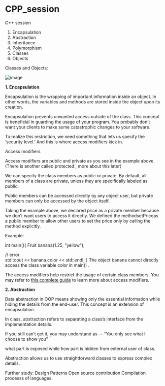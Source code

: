 # CPP_session
C++ session 

1. Encapsulation
2. Abstraction
3. Inheritance
4. Polymorphism
5. Classes
6. Objects

Classes and Objects:

![image](https://github.com/chaitanyaGa/CPP_session/assets/7933528/e2f91eab-b4e7-486c-9989-b94a1c20b2bd)

**1. Encapsulation**

Encapsulation is the wrapping of important information inside an object. In other words, the variables and methods are stored inside the object upon its creation.

Encapsulation prevents unwanted access outside of the class. This concept is beneficial in guarding the usage of your program. You probably don’t want your clients to make some catastrophic changes to your software.

To realize this restriction, we need something that lets us specify the ‘security level.’ And this is where access modifiers kick in.

Access modifiers

Access modifiers are public and private as you see in the example above. (There is another called protected , more about this later)

We can specify the class members as public or private. By default, all members of a class are private, unless they are specifically labeled as public.

Public members can be accessed directly by any object user, but private members can only be accessed by the object itself.

Taking the example above, we declared price as a private member because we don’t want users to access it directly. We defined the methodsetPriceas a public member to allow other users to set the price only by calling the method explicitly.

Example:

int main(){
   Fruit banana(1.25, "yellow");
   
   // error   
   std::cout << banana.color << std::endl;
   }
The object banana cannot directly access the class variable color in main() .

The access modifiers help restrict the usage of certain class members. You may refer to [this complete guide](https://www.programiz.com/cpp-programming/access-modifiers) to learn more about access modifiers.

**2. Abstraction**

Data abstraction in OOP means showing only the essential information while hiding the details from the end-user. This concept is an extension of encapsulation.

In class, abstraction refers to separating a class’s interface from the implementation details.

If you still can’t get it, you may understand as — “You only see what I choose to show you”

what part is exposed while how part is hidden from external user of class.

Abstraction allows us to use straightforward classes to express complex details.


Further study:
Design Patterns
Open source contribution
Compilation processs of languages.

